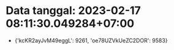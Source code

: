 # Data tanggal: 2023-02-17 08:11:30.049284+07:00

* {'kcKR2ayJvM49eggL': 9261, 'oe78UZVkUeZC2DOR': 9583}
